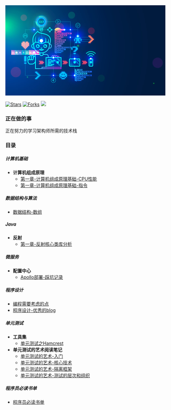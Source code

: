<img src="img.jpg">

[![Stars](https://img.shields.io/github/stars/LvanLiu/LvanNote?style=plastic)](https://github.com/LvanLiu/LvanNote)
[![Forks](https://img.shields.io/github/forks/LvanLiu/LvanNote?style=plastic)](https://github.com/LvanLiu/LvanNote)
[![](https://img.shields.io/badge/Author-Lvan-orange.svg)](https://gitee.com/lvanliu/lvan-note)

### 正在做的事

正在努力的学习架构师所需的技术栈


### 目录

##### 计算机基础
- **计算机组成原理**
  - [第一章-计算机组成原理基础-CPU性能](计算机基础/计算机组成原理基础-CPU性能.md)
  - [第一章-计算机组成原理基础-指令](计算机基础/计算机组成原理基础-指令.md)

##### 数据结构与算法
- [数据结构-数组](数据结构与算法/数据结构-数组.md)

##### Java
- **反射**
  - [第一章-反射核心类库分析](java/反射/第一章-反射核心类库分析.md)

##### 微服务
- **配置中心**
	- [Apollo部署-踩坑记录](微服务/配置中心/apollo-踩坑记录.md)

##### 程序设计
- [编程需要考虑的点](程序设计/编程需要考虑的点.md)
- [程序设计-优秀的blog](程序设计/优秀的blog.md)

##### 单元测试
- **工具集**
    - [单元测试之Hamcrest](单元测试/单元测试之Hamcrest.md)
- **单元测试的艺术阅读笔记**
    - [单元测试的艺术-入门](单元测试/单元测试的艺术-入门.md)
    - [单元测试的艺术-核心技术](单元测试/单元测试的艺术-核心技术.md)
    - [单元测试的艺术-隔离框架](单元测试/单元测试的艺术-隔离框架.md)
    - [单元测试的艺术-测试的层次和组织](单元测试/单元测试的艺术-测试的层次和组织.md)

##### 程序员必读书单
- [程序员必读书单](程序员必读书单/程序员必读书单.md)
